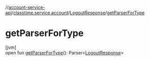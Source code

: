 //[account-service-api](../../../index.md)/[classtime.service.account](../index.md)/[LogoutResponse](index.md)/[getParserForType](get-parser-for-type.md)

# getParserForType

[jvm]\
open fun [getParserForType](get-parser-for-type.md)(): Parser&lt;[LogoutResponse](index.md)&gt;
